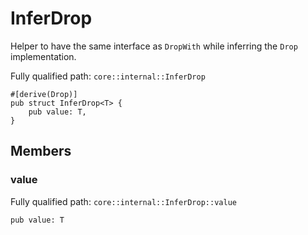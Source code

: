 # InferDrop

Helper to have the same interface as `DropWith` while inferring the `Drop` implementation.

Fully qualified path: `core::internal::InferDrop`

<pre><code class="language-rust">#[derive(Drop)]
pub struct InferDrop&lt;T&gt; {
    pub value: T,
}</code></pre>

## Members

### value

Fully qualified path: `core::internal::InferDrop::value`

<pre><code class="language-rust">pub value: T</code></pre>



